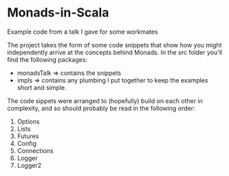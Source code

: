 Monads-in-Scala
===============

Example code from a talk I gave for some workmates


The project takes the form of some code snippets that show how you might independently arrive at the concepts behind Monads. In the src folder you'll find the following packages:

- monadsTalk => contains the snippets
- impls => contains any plumbing I put together to keep the examples short and simple.

The code sippets were arranged to (hopefully) build on each other in complexity, and so should probably be read in the following order:

1. Options
2. Lists
3. Futures
4. Config
5. Connections
6. Logger
7. Logger2
